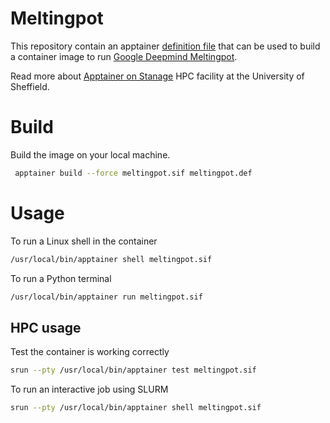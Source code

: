 # Meltingpot

This repository contain an apptainer [definition file](https://apptainer.org/docs/user/latest/definition_files.html) that can be used to build a container image to run [Google Deepmind Meltingpot](https://github.com/google-deepmind/meltingpot).

Read more about [Apptainer on Stanage](https://docs.hpc.shef.ac.uk/en/latest/stanage/software/apps/apptainer.html#gsc.tab=0) HPC facility at the University of Sheffield.

# Build

Build the image on your local machine.

```bash
 apptainer build --force meltingpot.sif meltingpot.def
```

# Usage

To run a Linux shell in the container

```bash
/usr/local/bin/apptainer shell meltingpot.sif
```

To run a Python terminal

```bash
/usr/local/bin/apptainer run meltingpot.sif
```

## HPC usage

Test the container is working correctly

```bash
srun --pty /usr/local/bin/apptainer test meltingpot.sif
```

To run an interactive job using SLURM

```bash
srun --pty /usr/local/bin/apptainer shell meltingpot.sif
```
